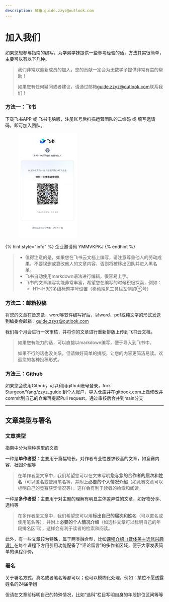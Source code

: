 ```yaml
---
description: 邮箱:guide.zzyz@outlook.com
---
```


# 加入我们

如果您想参与指南的编写，为学弟学妹提供一些参考经验的话，方法其实很简单，主要可以有以下几种。

> 我们非常欢迎新成员的加入，您的贡献一定会为无数学子提供非常有益的帮助！
>
> 如果您有任何疑问或者建议，请通过邮箱[guide.zzyz@outlook.com](mailto:guide.zzyz@outlook.com)联系我们！

### **方法一：飞书**

下载飞书APP 或 飞书电脑版，注册账号后扫描运营团队的二维码 或 填写邀请码，即可加入团队。

<figure><img src=".gitbook/assets/邀请二维码.jpg" alt="" width="188"><figcaption></figcaption></figure>

{% hint style="info" %}
企业邀请码 YMMVKPKJ&#x20;
{% endhint %}

> * 值得注意的是，如果您在飞书云文档上编写，请注意尊重他人的劳动成果，不要误删或篡改他人的文章内容，否则将被移出团队并进入黑名单。
> * 飞书自动使用markdown语法进行编辑，很容易上手。
> * 飞书的文章编写功能非常丰富，希望您在编写的时候积极探索，例如：
>   * H1～H9的多级标题字号设置（移动端见工具栏左侧的⊕号）

### **方法二：邮箱投稿**

将您的文章在备忘录、word等软件编写好后，以word、pdf或纯文字的形式发送到编委会邮箱：guide.zzyz@outlook.com

我们每个月会进行一次审核，并将你的文章进行重新排版上传到飞书云文档。

> 如果您有能力的话，可以直接以markdown编写，便于导入到飞书中。
>
> &#x20;如果不行的话也没关系，但请做好简单的排版，让您的内容更简洁易读。欢迎您的各种投稿形式。

### 方法三：Github

如果您会使用Github，可以利用github账号登录，fork Sturgeon/Yang/zzyz\_guide 到个人账户，导入仓库并在gitbook.com上做修改并commit到自己的仓库再提起Pull request，通过审核后合并到main分支



***



## **文章类型与署名**



### **文章类型**

指南中分为两种类型的文章

一种是**单作者型**：主要用于篇幅较长，对作者专业性要求较高的文章，如竞赛内容、社团介绍等

> 在单作者型文章中，我们希望您可以在文末写明**您与您的合作者的届次和姓名**（可以匿名或使用笔名等，并附上**必要的个人情况介绍**（如竞赛文章可以标明自己的竞赛获奖情况等），这样会有利于读者的检索和阅读。

一种是**多作者型**：主要用于对主题的理解有明显主体差异性的文章，如好物分享、选科等

> 在多作者型文章中，我们希望您可以用**标出自己的届次和姓名**（可以匿名或使用笔名等），并附上**必要的个人情况介绍**（如选科文章可以标明自己的年段排名区间），这样会有利于读者的检索和阅读。

此外，有一些文章较为特殊，属于两类融合型，比如[课程介绍（音体美＋选修兴趣课）](xue-yuan-sheng-huo/xuan-xiu-ke/ke-cheng-jie-shao-yin-ti-mei-xuan-xiu-xing-qu-ke.md)在每个课程下方用引用功能配备了“评论留言”的多作者区域，便于大家发表简单的课程评价。



### 署名

关于署名方式，真名或者笔名等都可以；也可以模糊化处理，例如：某位不愿透露姓名的24届学姐

但请在文章前标明自己的特殊情况，比如“选科”栏目写明自身的年段排位区间等等
